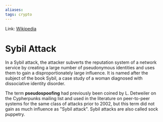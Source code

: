 ```yaml
---
aliases:
tags: crypto
---
```

Link: [Wikipedia](https://en.wikipedia.org/wiki/Sybil_attack)

# Sybil Attack
In a Sybil attack, the attacker subverts the reputation system of a network service by creating a large number of pseudonymous identities and uses them to gain a disproportionately large influence. It is named after the subject of the book Sybil, a case study of a woman diagnosed with dissociative identity disorder.

The term **pseudospoofing** had previously been coined by L. Detweiler on the Cypherpunks mailing list and used in the literature on peer-to-peer systems for the same class of attacks prior to 2002, but this term did not gain as much influence as "Sybil attack". Sybil attacks are also called sock puppetry.